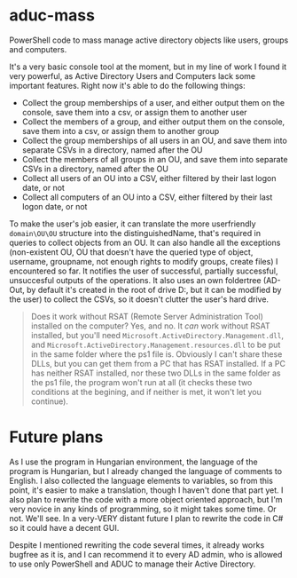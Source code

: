 # aduc-mass
PowerShell code to mass manage active directory objects like users, groups and computers.

It's a very basic console tool at the moment, but in my line of work I found it very powerful, as Active Directory Users and Computers lack some important features. Right now it's able to do the following things:
* Collect the group memberships of a user, and either output them on the console, save them into a csv, or assign them to another user
* Collect the members of a group, and either output them on the console, save them into a csv, or assign them to another group
* Collect the group memberships of all users in an OU, and save them into separate CSVs in a directory, named after the OU
* Collect the members of all groups in an OU, and save them into separate CSVs in a directory, named after the OU
* Collect all users of an OU into a CSV, either filtered by their last logon date, or not
* Collect all computers of an OU into a CSV, either filtered by their last logon date, or not

To make the user's job easier, it can translate the more userfriendly `domain\OU\OU` structure into the distinguishedName, that's required in queries to collect objects from an OU. It can also handle all the exceptions (non-existent OU, OU that doesn't have the queried type of object, username, groupname, not enough rights to modify groups, create files) I encountered so far. It notifies the user of successful, partially successful, unsuccesful outputs of the operations. It also uses an own foldertree (AD-Out, by default it's created in the root of drive D:, but it can be modified by the user) to collect the CSVs, so it doesn't clutter the user's hard drive.
> Does it work without RSAT (Remote Server Administration Tool) installed on the computer?
Yes, and no. It *can* work without RSAT installed, but you'll need `Microsoft.ActiveDirectory.Management.dll`, and `Microsoft.ActiveDirectory.Management.resources.dll` to be put in the same folder where the ps1 file is. Obviously I can't share these DLLs, but you can get them from a PC that has RSAT installed. If a PC has neither RSAT installed, nor these two DLLs in the same folder as the ps1 file, the program won't run at all (it checks these two conditions at the begining, and if neither is met, it won't let you continue).

# Future plans
As I use the program in Hungarian environment, the language of the program is Hungarian, but I already changed the language of comments to English. I also collected the language elements to variables, so from this point, it's easier to make a translation, though I haven't done that part yet.
I also plan to rewrite the code with a more object oriented approach, but I'm very novice in any kinds of programming, so it might takes some time. Or not. We'll see.
In a very-VERY distant future I plan to rewrite the code in C# so it could have a decent GUI.

Despite I mentioned rewriting the code several times, it already works bugfree as it is, and I can recommend it to every AD admin, who is allowed to use only PowerShell and ADUC to manage their Active Directory.
